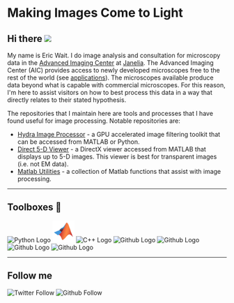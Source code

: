 # Making Images Come to Light

<!-- Inspiration and directions from https://dev.to/codeloungedev/how-to-create-a-kickass-github-profile-page-408a -->

## Hi there <img src="https://raw.githubusercontent.com/MartinHeinz/MartinHeinz/master/wave.gif" width="30px">

My name is Eric Wait.
I do image analysis and consultation for microscopy data in the [Advanced Imaging Center](https://aicjanelia.org) at [Janelia](https://janelia.org).
The Advanced Imaging Center (AIC) provides access to newly developed microscopes free to the rest of the world (see [applications](https://aicjanelia.org/apply)).
The microscopes available produce data beyond what is capable with commercial microscopes.
For this reason, I'm here to assist visitors on how to best process this data in a way that directly relates to their stated hypothesis.

The repositories that I maintain here are tools and processes that I have found useful for image processing.
Notable repositories are:

* [Hydra Image Processor](https://github.com/ericwait/hydra-image-processor) - a GPU accelerated image filtering toolkit that can be accessed from MATLAB or Python.
* [Direct 5-D Viewer](https://github.com/ericwait/direct-5D-viewer) - a DirectX viewer accessed from MATLAB that displays up to 5-D images.
    This viewer is best for transparent images (i.e. not EM data).
* [Matlab Utilities](https://github.com/ericwait/matlab-utilities) - a collection of Matlab functions that assist with image processing.

----

## Toolboxes 🧰

<img src="https://worldvectorlogo.com/logos/python-5.svg" alt="Python Logo" width="50" height="50"/> <img src="https://raw.githubusercontent.com/devicons/devicon/7a4ca8aa871d6dca81691e018d31eed89cb70a76/icons/matlab/matlab-original.svg" alt="MATLAB Logo" width="50" height="50"/> <img src="https://worldvectorlogo.com/logos/c.svg" alt="C++ Logo" width="50" height="50"/> <img src="https://worldvectorlogo.com/logos/github-icon.svg" alt="Github Logo" width="50" height="50"/> <img src="https://worldvectorlogo.com/logos/gitlab.svg" alt="Github Logo" width="50" height="50"/> <img src="https://worldvectorlogo.com/logos/visual-studio-code-1.svg" alt="Github Logo" width="50" height="50"/> <img src="https://worldvectorlogo.com/logos/visual-studio-2013.svg" alt="Github Logo" width="50" height="50"/>
<!-- <img src="" alt="Logo" width="50" height="50"/> -->

----

## Follow me

![Twitter Follow](https://img.shields.io/twitter/follow/ericwait?style=social)
![Github Follow](https://img.shields.io/github/followers/ericwait?style=social)

